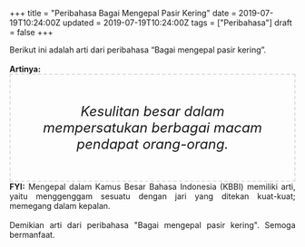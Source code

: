 +++
title = "Peribahasa Bagai Mengepal Pasir Kering"
date = 2019-07-19T10:24:00Z
updated = 2019-07-19T10:24:00Z
tags = ["Peribahasa"]
draft = false
+++

<div dir="ltr" style="text-align: left;" trbidi="on"><div style="text-align: justify;">Berikut ini adalah arti dari peribahasa “Bagai mengepal pasir kering”.</div><br /><div style="text-align: justify;"><b>Artinya:</b></div><div style="border: 2px dashed #ddd; font-size: 24px; height: auto; margin: 0 auto; padding: 50px; text-align: center; width: auto;"><i>Kesulitan besar dalam mempersatukan berbagai macam pendapat orang-orang.</i></div><div style="text-align: justify;"><b>FYI:</b> Mengepal dalam Kamus Besar Bahasa Indonesia (KBBI) memiliki arti, yaitu menggenggam sesuatu dengan jari yang ditekan kuat-kuat; memegang dalam kepalan.<br /><br /></div><div style="text-align: justify;">Demikian arti dari peribahasa "Bagai mengepal pasir kering". Semoga bermanfaat.</div></div>
